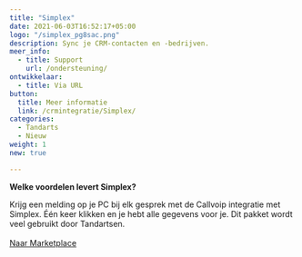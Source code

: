```yaml
---
title: "Simplex"
date: 2021-06-03T16:52:17+05:00
logo: "/simplex_pg8sac.png"
description: Sync je CRM-contacten en -bedrijven.
meer_info:
  - title: Support
    url: /ondersteuning/
ontwikkelaar:
  - title: Via URL
button:
  title: Meer informatie
  link: /crmintegratie/Simplex/
categories:
  - Tandarts
  - Nieuw
weight: 1
new: true

---
```


**Welke voordelen levert Simplex?**

Krijg een melding op je PC bij elk gesprek met de Callvoip integratie met Simplex. Één keer klikken en je hebt alle gegevens voor je. Dit pakket wordt veel gebruikt door Tandartsen.<br><br><a href="/marketplace" class="button">Naar Marketplace</a>
